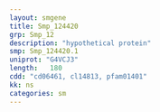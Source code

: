 ```yaml
---
layout: smgene
title: Smp_124420
grp: Smp_12
description: "hypothetical protein"
smp: Smp_124420.1
uniprot: "G4VCJ3"
length:   180
cdd: "cd06461, cl14813, pfam01401"
kk: ns
categories: sm
---
```

